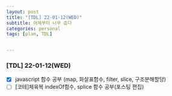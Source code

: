 ```yaml
---
layout: post
title: "[TDL] 22-01-12(WED)"
subtitle: 어제부터 너무 춥다
categories: personal
tags: [plan, TDL]


---
```




### [TDL] 22-01-12(WED)

- [x] javascript 함수 공부 (map, 화살표함수, filter, slice, 구조분해할당)
- [ ] [코테]체육복 indexOf함수, splice 함수 공부(포스팅 편집)